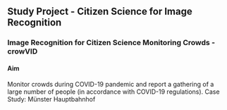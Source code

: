 ## Study Project - Citizen Science for Image Recognition

### Image Recognition for Citizen Science Monitoring Crowds - crowVID

#### Aim
Monitor crowds during COVID-19 pandemic and report a gathering of a large number of people (in accordance with COVID-19 regulations).
Case Study: Münster Hauptbahnhof


